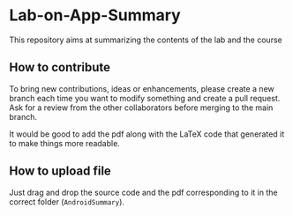 # Lab-on-App-Summary
This repository aims at summarizing the contents of the lab and the course

## How to contribute
To bring new contributions, ideas or enhancements, please create a new branch each time you want to modify something and create a pull request. Ask for a review from the other collaborators before merging to the main branch.

It would be good to add the pdf along with the LaTeX code that generated it to make things more readable. 

## How to upload file
Just drag and drop the source code and the pdf corresponding to it in the correct folder (`AndroidSummary`). 
